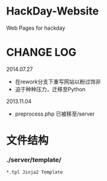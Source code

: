 HackDay-Website
===============
Web Pages for hackday

CHANGE LOG
=================
2014.07.27

+ 在rework分支下重写网站以粉过饰非
+ 迫于种种压力，迁移至Python

2013.11.04

+ preprocess.php 已被移至/server

# 文件结构 #

### ./server/template/ ###
	*.tpl Jinja2 Template
